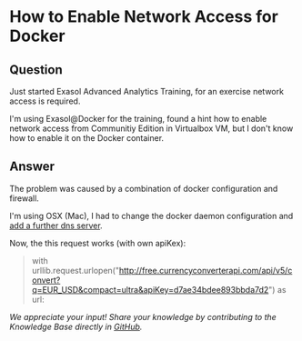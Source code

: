 # How to Enable Network Access for Docker

## Question
Just started Exasol Advanced Analytics Training, for an exercise network access is required.

I'm using Exasol@Docker for the training, found a hint how to enable network access from Communitiy Edition in Virtualbox VM, but I don't know how to enable it on the Docker container.

## Answer
The problem was caused by a combination of docker configuration and firewall.

I'm using OSX (Mac), I had to change the docker daemon configuration and [add a further dns server](https://stackoverflow.com/questions/44410259/how-do-i-configure-which-dns-server-docker-uses-in-docker-desktop-for-mac).

Now, the this request works (with own apiKex):
> with urllib.request.urlopen("http://free.currencyconverterapi.com/api/v5/convert?q=EUR_USD&compact=ultra&apiKey=d7ae34bdee893bbda7d2") as url: 

*We appreciate your input! Share your knowledge by contributing to the Knowledge Base directly in [GitHub](https://github.com/exasol/public-knowledgebase).* 